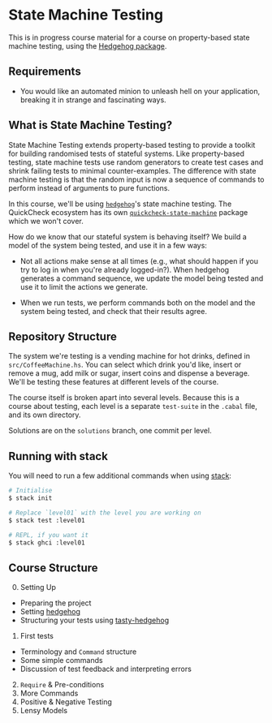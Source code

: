 # State Machine Testing

This is in progress course material for a course on property-based state machine
testing, using the [Hedgehog package](https://hackage.haskell.org/package/hedgehog).

## Requirements

- You would like an automated minion to unleash hell on your application,
  breaking it in strange and fascinating ways.

## What is State Machine Testing?

State Machine Testing extends property-based testing to provide a
toolkit for building randomised tests of stateful systems. Like
property-based testing, state machine tests use random generators to
create test cases and shrink failing tests to minimal
counter-examples. The difference with state machine testing is that
the random input is now a sequence of commands to perform instead of
arguments to pure functions.

In this course, we'll be using
[`hedgehog`](hackage.haskell.org/package/hedgehog)'s state machine
testing. The QuickCheck ecosystem has its own
[`quickcheck-state-machine`](https://hackage.haskell.org/package/quickcheck-state-machine)
package which we won't cover.

How do we know that our stateful system is behaving itself? We build a
model of the system being tested, and use it in a few ways:

* Not all actions make sense at all times (e.g., what should happen if
  you try to log in when you're already logged-in?). When hedgehog
  generates a command sequence, we update the model being tested and
  use it to limit the actions we generate.

* When we run tests, we perform commands both on the model and the
  system being tested, and check that their results agree.

## Repository Structure

The system we're testing is a vending machine for hot drinks, defined
in `src/CoffeeMachine.hs`. You can select which drink you'd like,
insert or remove a mug, add milk or sugar, insert coins and dispense a
beverage. We'll be testing these features at different levels of the
course.

The course itself is broken apart into several levels. Because this is
a course about testing, each level is a separate `test-suite` in the
`.cabal` file, and its own directory.

Solutions are on the `solutions` branch, one commit per level.

## Running with stack

You will need to run a few additional commands when using [stack](https://docs.haskellstack.org/en/stable/README/):

```bash
# Initialise
$ stack init

# Replace `level01` with the level you are working on
$ stack test :level01

# REPL, if you want it
$ stack ghci :level01
```

## Course Structure

0. Setting Up
  - Preparing the project
  - Setting [hedgehog](https://hackage.haskell.org/package/hedgehog)
  - Structuring your tests using [tasty-hedgehog](https://hackage.haskell.org/package/tasty-hedgehog)
1. First tests
  - Terminology and `Command` structure
  - Some simple commands
  - Discussion of test feedback and interpreting errors
2. `Require` & Pre-conditions
3. More Commands
4. Positive & Negative Testing
5. Lensy Models
